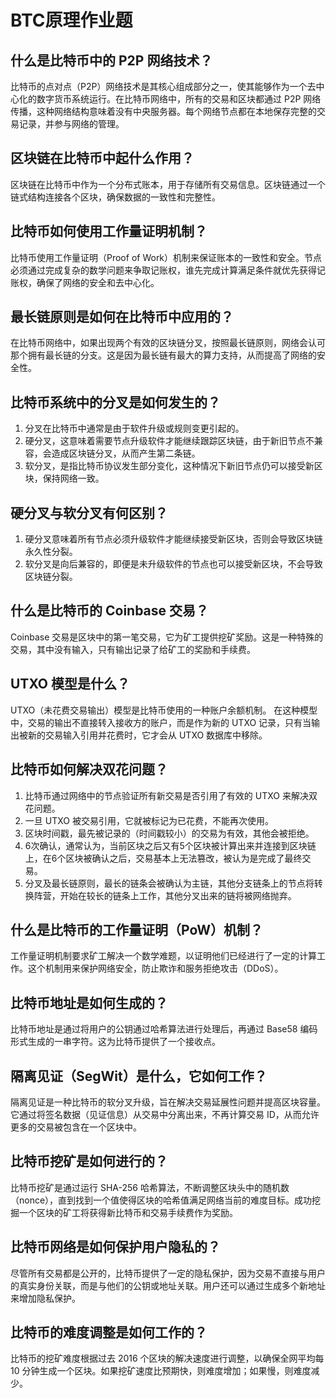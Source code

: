 # BTC原理作业题

## 什么是比特币中的 P2P 网络技术？
比特币的点对点（P2P）网络技术是其核心组成部分之一，使其能够作为一个去中心化的数字货币系统运行。在比特币网络中，所有的交易和区块都通过 P2P 网络传播，这种网络结构意味着没有中央服务器。每个网络节点都在本地保存完整的交易记录，并参与网络的管理。

## 区块链在比特币中起什么作用？
区块链在比特币中作为一个分布式账本，用于存储所有交易信息。区块链通过一个链式结构连接各个区块，确保数据的一致性和完整性。

## 比特币如何使用工作量证明机制？
比特币使用工作量证明（Proof of Work）机制来保证账本的一致性和安全。节点必须通过完成复杂的数学问题来争取记账权，谁先完成计算满足条件就优先获得记账权，确保了网络的安全和去中心化。

## 最长链原则是如何在比特币中应用的？
在比特币网络中，如果出现两个有效的区块链分叉，按照最长链原则，网络会认可那个拥有最长链的分支。这是因为最长链有最大的算力支持，从而提高了网络的安全性。

## 比特币系统中的分叉是如何发生的？
1. 分叉在比特币中通常是由于软件升级或规则变更引起的。
2. 硬分叉，这意味着需要节点升级软件才能继续跟踪区块链，由于新旧节点不兼容，会造成区块链分叉，从而产生第二条链。
3. 软分叉，是指比特币协议发生部分变化，这种情况下新旧节点仍可以接受新区块，保持网络一致。

## 硬分叉与软分叉有何区别？
1. 硬分叉意味着所有节点必须升级软件才能继续接受新区块，否则会导致区块链永久性分裂。
2. 软分叉是向后兼容的，即便是未升级软件的节点也可以接受新区块，不会导致区块链分裂。

## 什么是比特币的 Coinbase 交易？
Coinbase 交易是区块中的第一笔交易，它为矿工提供挖矿奖励。这是一种特殊的交易，其中没有输入，只有输出记录了给矿工的奖励和手续费。

## UTXO 模型是什么？
UTXO（未花费交易输出）模型是比特币使用的一种账户余额机制。 在这种模型中，交易的输出不直接转入接收方的账户，而是作为新的 UTXO 记录，只有当输出被新的交易输入引用并花费时，它才会从 UTXO 数据库中移除。

## 比特币如何解决双花问题？
1. 比特币通过网络中的节点验证所有新交易是否引用了有效的 UTXO 来解决双花问题。
2. 一旦 UTXO 被交易引用，它就被标记为已花费，不能再次使用。
3. 区块时间戳，最先被记录的（时间戳较小）的交易为有效，其他会被拒绝。
4. 6次确认，通常认为，当前区块之后又有5个区块被计算出来并连接到区块链上，在6个区块被确认之后，交易基本上无法篡改，被认为是完成了最终交易。
5. 分叉及最长链原则，最长的链条会被确认为主链，其他分支链条上的节点将转换阵营，开始在较长的链条上工作，其他分叉出来的链将被网络抛弃。

## 什么是比特币的工作量证明（PoW）机制？
工作量证明机制要求矿工解决一个数学难题，以证明他们已经进行了一定的计算工作。这个机制用来保护网络安全，防止欺诈和服务拒绝攻击（DDoS）。

## 比特币地址是如何生成的？
比特币地址是通过将用户的公钥通过哈希算法进行处理后，再通过 Base58 编码形式生成的一串字符。这为比特币提供了一个接收点。

## 隔离见证（SegWit）是什么，它如何工作？
隔离见证是一种比特币的软分叉升级，旨在解决交易延展性问题并提高区块容量。它通过将签名数据（见证信息）从交易中分离出来，不再计算交易 ID，从而允许更多的交易被包含在一个区块中。

## 比特币挖矿是如何进行的？
比特币挖矿是通过运行 SHA-256 哈希算法，不断调整区块头中的随机数（nonce），直到找到一个值使得区块的哈希值满足网络当前的难度目标。成功挖掘一个区块的矿工将获得新比特币和交易手续费作为奖励。

## 比特币网络是如何保护用户隐私的？
尽管所有交易都是公开的，比特币提供了一定的隐私保护，因为交易不直接与用户的真实身份关联，而是与他们的公钥或地址关联。用户还可以通过生成多个新地址来增加隐私保护。

## 比特币的难度调整是如何工作的？
比特币的挖矿难度根据过去 2016 个区块的解决速度进行调整，以确保全网平均每 10 分钟生成一个区块。如果挖矿速度比预期快，则难度增加；如果慢，则难度减少。